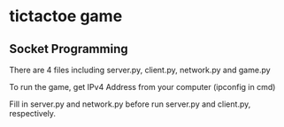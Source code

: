 # tictactoe game

## Socket Programming
There are 4 files including server.py, client.py, network.py and game.py

To run the game, get IPv4 Address from your computer (ipconfig in cmd)

Fill in server.py and network.py before run server.py and client.py, respectively.
